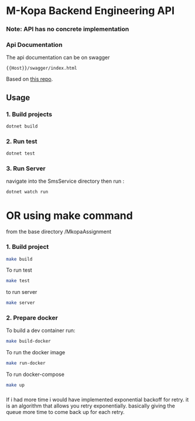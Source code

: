 # M-Kopa Backend Engineering API

### Note: API has no concrete implementation

### Api Documentation

The api documentation can be on swagger

```
{{Host}}/swagger/index.html

```

Based on [this repo](https://github.com/fxmbx/MkopaAssignment).

## Usage

### 1. Build projects

```bash
dotnet build
```

### 2. Run test

```bash
dotnet test
```

### 3. Run Server

navigate into the SmsService directory then run :

```bash
dotnet watch run
```

# OR using make command

from the base directory /MkopaAssignment

### 1. Build project

```bash
make build
```

To run test

```bash
make test
```

to run server

```bash
make server
```

### 2. Prepare docker

To build a dev container run:

```bash
make build-docker
```

To run the docker image

```bash
make run-docker
```

To run docker-compose

```bash
make up
```

###

If i had more time i would have implemented exponential backoff for retry. it is an algorithm that allows you retry exponentially.
basically giving the queue more time to come back up for each retry.
